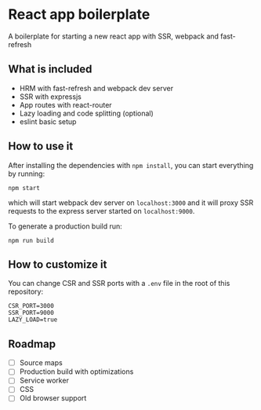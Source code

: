 # React app boilerplate

A boilerplate for starting a new react app with SSR, webpack and fast-refresh

## What is included

- HRM with fast-refresh and webpack dev server
- SSR with expressjs
- App routes with react-router
- Lazy loading and code splitting (optional)
- eslint basic setup

## How to use it

After installing the dependencies with `npm install`, you can start everything by running:

```
npm start
```

which will start webpack dev server on `localhost:3000` and it will proxy SSR requests to the express server started on `localhost:9000`.

To generate a production build run:

```
npm run build
```

## How to customize it

You can change CSR and SSR ports with a `.env` file in the root of this repository:

```
CSR_PORT=3000
SSR_PORT=9000
LAZY_LOAD=true
```

## Roadmap

- [ ] Source maps
- [ ] Production build with optimizations
- [ ] Service worker
- [ ] CSS
- [ ] Old browser support
